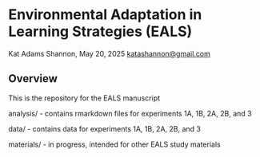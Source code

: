 # Environmental Adaptation in Learning Strategies (EALS)

Kat Adams Shannon, May 20, 2025
katashannon@gmail.com

## Overview

This is the repository for the EALS manuscript

analysis/ 
	- contains rmarkdown files for experiments 1A, 1B, 2A, 2B, and 3

data/
	- contains data for experiments 1A, 1B, 2A, 2B, and 3

materials/
	- in progress, intended for other EALS study materials
